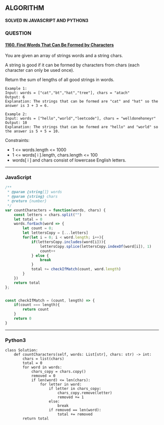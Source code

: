 ## ALGORITHM

#### SOLVED IN JAVASCRIPT AND PYTHON3
### QUESTION

#### [1160. Find Words That Can Be Formed by Characters](https://leetcode.com/problems/find-words-that-can-be-formed-by-characters/)

You are given an array of strings words and a string chars.

A string is good if it can be formed by characters from chars (each character can only be used once).

Return the sum of lengths of all good strings in words.



```
Example 1:
Input: words = ["cat","bt","hat","tree"], chars = "atach"
Output: 6
Explanation: The strings that can be formed are "cat" and "hat" so the answer is 3 + 3 = 6.

Example 2:
Input: words = ["hello","world","leetcode"], chars = "welldonehoneyr"
Output: 10
Explanation: The strings that can be formed are "hello" and "world" so the answer is 5 + 5 = 10.
```

Constraints:

* 1 <= words.length <= 1000
* 1 <= words[ i ].length, chars.length <= 100
* words[ i ] and chars consist of lowercase English letters.

-----

### JavaScript

```js
/**
 * @param {string[]} words
 * @param {string} chars
 * @return {number}
 */
var countCharacters = function(words, chars) {
    const letters = chars.split("")
    let total = 0
    words.forEach(word => {
        let count = 0;
        let lettersCopy = [...letters]
        for(let i = 0; i < word.length; i++){
            if(lettersCopy.includes(word[i])){
                lettersCopy.splice(lettersCopy.indexOf(word[i]), 1)
                count++
            } else {
                break
            }
            total += checkIfMatch(count, word.length)
        }
    })
    return total
};


const checkIfMatch = (count, length) => {
    if(count === length){
        return count
    }
    return 0
}
```

-----

### Python3

```py3
class Solution:
    def countCharacters(self, words: List[str], chars: str) -> int:
        chars = list(chars)
        total = 0
        for word in words:
            chars_copy = chars.copy()
            removed = 0
            if len(word) <= len(chars):
                for letter in word:
                    if letter in chars_copy:
                        chars_copy.remove(letter)
                        removed += 1
                    else:
                        break
                    if removed == len(word):
                        total += removed
        return total
```
